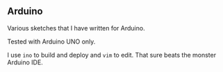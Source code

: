 ## Arduino

Various sketches that I have written for Arduino.

Tested with Arduino UNO only.

I use `ino` to build and deploy and `vim` to edit. 
That sure beats the monster Arduino IDE.
